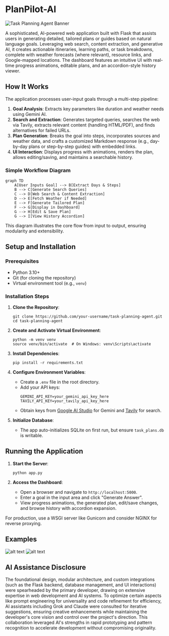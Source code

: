 # PlanPilot-AI

![Task Planning Agent Banner](https://via.placeholder.com/1200x200/2f3b3c/ffffff?text=Task+Planning+Agent) <!-- Placeholder for a banner image; replace with actual if available -->

A sophisticated, AI-powered web application built with Flask that assists users in generating detailed, tailored plans or guides based on natural language goals. Leveraging web search, content extraction, and generative AI, it creates actionable itineraries, learning paths, or task breakdowns, complete with weather forecasts (where relevant), resource links, and Google-mapped locations. The dashboard features an intuitive UI with real-time progress animations, editable plans, and an accordion-style history viewer.

## How It Works

The application processes user-input goals through a multi-step pipeline:
1. **Goal Analysis**: Extracts key parameters like duration and weather needs using Gemini AI.
2. **Search and Extraction**: Generates targeted queries, searches the web via Tavily, extracts relevant content (handling HTML/PDF), and finds alternatives for failed URLs.
3. **Plan Generation**: Breaks the goal into steps, incorporates sources and weather data, and crafts a customized Markdown response (e.g., day-by-day plans or step-by-step guides) with embedded links.
4. **UI Interaction**: Displays progress with animations, renders the plan, allows editing/saving, and maintains a searchable history.

### Simple Workflow Diagram

```mermaid
graph TD
    A[User Inputs Goal] --> B[Extract Days & Steps]
    B --> C[Generate Search Queries]
    C --> D[Web Search & Content Extraction]
    D --> E[Fetch Weather if Needed]
    E --> F[Generate Tailored Plan]
    F --> G[Display in Dashboard]
    G --> H[Edit & Save Plan]
    G --> I[View History Accordion]
```

This diagram illustrates the core flow from input to output, ensuring modularity and extensibility.

## Setup and Installation

### Prerequisites
- Python 3.10+
- Git (for cloning the repository)
- Virtual environment tool (e.g., `venv`)

### Installation Steps
1. **Clone the Repository**:
   ```
   git clone https://github.com/your-username/task-planning-agent.git
   cd task-planning-agent
   ```

2. **Create and Activate Virtual Environment**:
   ```
   python -m venv venv
   source venv/bin/activate  # On Windows: venv\Scripts\activate
   ```

3. **Install Dependencies**:
   ```
   pip install -r requirements.txt
   ```

4. **Configure Environment Variables**:
   - Create a `.env` file in the root directory.
   - Add your API keys:
     ```
     GEMINI_API_KEY=your_gemini_api_key_here
     TAVILY_API_KEY=your_tavily_api_key_here
     ```
   - Obtain keys from [Google AI Studio](https://aistudio.google.com/) for Gemini and [Tavily](https://tavily.com/) for search.

5. **Initialize Database**:
   - The app auto-initializes SQLite on first run, but ensure `task_plans.db` is writable.

## Running the Application
1. **Start the Server**:
   ```
   python app.py
   ```

2. **Access the Dashboard**:
   - Open a browser and navigate to `http://localhost:5000`.
   - Enter a goal in the input area and click "Generate Answer".
   - View progress animations, the generated plan, edit/save changes, and browse history with accordion expansion.

For production, use a WSGI server like Gunicorn and consider NGINX for reverse proxying.

## Examples

![alt text](image.png)
![alt text](image-1.png)

## AI Assistance Disclosure

The foundational design, modular architecture, and custom integrations (such as the Flask backend, database management, and UI interactions) were spearheaded by the primary developer, drawing on extensive expertise in web development and AI systems. To optimize certain aspects like prompt engineering for universality and code refinement for efficiency, AI assistants including Grok and Claude were consulted for iterative suggestions, ensuring creative enhancements while maintaining the developer's core vision and control over the project's direction. This collaboration leveraged AI's strengths in rapid prototyping and pattern recognition to accelerate development without compromising originality.
